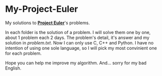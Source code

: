 # __My-Project-Euler__
My solutions to [__Project Euler__](https://projecteuler.net/)'s problems.

In each folder is the solution of a problem. I will solve them one by one, about 1 problem each 2 days. The problem's detail, it's answer and my solution in *problem.txt*. Now I can only use C, C++ and Python. I have no intention of using one sole language, so I will pick my most convinient one for each problem.

Hope you can help me improve my algorithm. And... sorry for my bad English.
